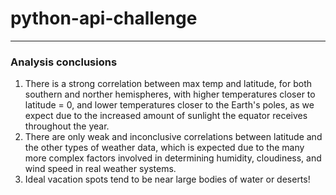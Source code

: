 # python-api-challenge
___
### Analysis conclusions
  1. There is a strong correlation between max temp and latitude, for both southern and norther hemispheres, with higher temperatures closer to latitude = 0, and lower temperatures closer to the Earth's poles, as we expect due to the increased amount of sunlight the equator receives throughout the year.
  2. There are only weak and inconclusive correlations between latitude and the other types of weather data, which is expected due to the many more complex factors involved in determining humidity, cloudiness, and wind speed in real weather systems.
  3. Ideal vacation spots tend to be near large bodies of water or deserts!
